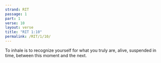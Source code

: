 ```yaml
---
strand: RIT
passage: 1
part: 1
verse: 10
layout: verse
title: "RIT 1:10"
permalink: /RIT/1/10/
---
```

To inhale is to recognize yourself for what you truly are, alive, suspended in time, between this moment and the next.

